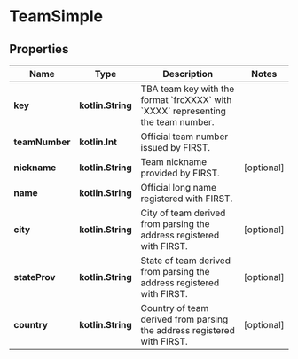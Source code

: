 
# TeamSimple

## Properties
Name | Type | Description | Notes
------------ | ------------- | ------------- | -------------
**key** | **kotlin.String** | TBA team key with the format &#x60;frcXXXX&#x60; with &#x60;XXXX&#x60; representing the team number. | 
**teamNumber** | **kotlin.Int** | Official team number issued by FIRST. | 
**nickname** | **kotlin.String** | Team nickname provided by FIRST. |  [optional]
**name** | **kotlin.String** | Official long name registered with FIRST. | 
**city** | **kotlin.String** | City of team derived from parsing the address registered with FIRST. |  [optional]
**stateProv** | **kotlin.String** | State of team derived from parsing the address registered with FIRST. |  [optional]
**country** | **kotlin.String** | Country of team derived from parsing the address registered with FIRST. |  [optional]



